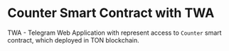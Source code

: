 # Counter Smart Contract with TWA

TWA - Telegram Web Application with represent access to `Counter` smart contract, which deployed in TON blockchain.
